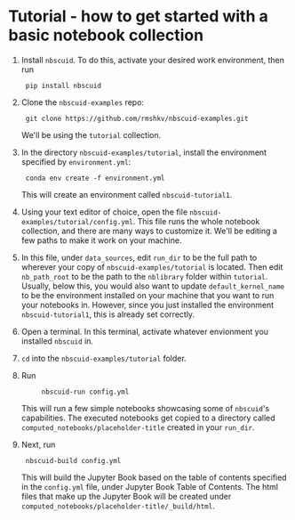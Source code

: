 # Tutorial - how to get started with a basic notebook collection

1. Install `nbscuid`. To do this, activate your desired work environment, then run 
        
        pip install nbscuid

2. Clone the `nbscuid-examples` repo: 

        git clone https://github.com/rmshkv/nbscuid-examples.git 
        
    We'll be using the `tutorial` collection.
3. In the directory `nbscuid-examples/tutorial`, install the environment specified by `environment.yml`: 

        conda env create -f environment.yml

    This will create an environment called `nbscuid-tutorial1`.

4. Using your text editor of choice, open the file `nbscuid-examples/tutorial/config.yml`. This file runs the whole notebook collection, and there are many ways to customize it. We'll be editing a few paths to make it work on your machine.
5. In this file, under `data_sources`, edit `run_dir` to be the full path to wherever your copy of `nbscuid-examples/tutorial` is located. Then edit `nb_path_root` to be the path to the `nblibrary` folder within `tutorial`. Usually, below this, you would also want to update `default_kernel_name` to be the environment installed on your machine that you want to run your notebooks in. However, since you just installed the environment `nbscuid-tutorial1`, this is already set correctly.
6. Open a terminal. In this terminal, activate whatever envionment you installed `nbscuid` in.
7. `cd` into the `nbscuid-examples/tutorial` folder.
8. Run 
            
            nbscuid-run config.yml 

    This will run a few simple notebooks showcasing some of `nbscuid`'s capabilities. The executed notebooks get copied to a directory called `computed_notebooks/placeholder-title` created in your `run_dir`.
9. Next, run 

        nbscuid-build config.yml
        
     This will build the Jupyter Book based on the table of contents specified in the `config.yml` file, under Jupyter Book Table of Contents. The html files that make up the Jupyter Book will be created under `computed_notebooks/placeholder-title/_build/html`.

